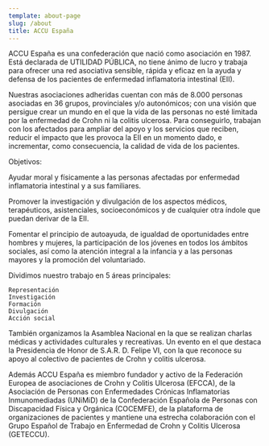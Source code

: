 ```yaml
---
template: about-page
slug: /about
title: ACCU España
---
```

ACCU España es una confederación que nació como asociación en 1987. Está declarada de UTILIDAD PÚBLICA, no tiene ánimo de lucro y trabaja para ofrecer una red asociativa sensible, rápida y eficaz en la ayuda y defensa de los pacientes de enfermedad inflamatoria intestinal (EII). 

Nuestras asociaciones adheridas cuentan con más de 8.000 personas asociadas en 36 grupos, provinciales y/o autonómicos; con una visión que persigue crear un mundo en el que la vida de las personas no esté limitada por la enfermedad de Crohn ni la colitis ulcerosa. Para conseguirlo, trabajan con los afectados para ampliar del apoyo y los servicios que reciben, reducir el impacto que les provoca la EII en un momento dado, e incrementar, como consecuencia, la calidad de vida de los pacientes.

Objetivos:

Ayudar moral y físicamente a las personas afectadas por enfermedad inflamatoria intestinal y a sus familiares.

Promover la investigación y divulgación de los aspectos médicos, terapéuticos, asistenciales, socioeconómicos y de cualquier otra índole que puedan derivar de la EII.

Fomentar el principio de autoayuda, de igualdad de oportunidades entre hombres y mujeres, la participación de los jóvenes en todos los ámbitos sociales, así como la atención integral a la infancia y a las personas mayores y la promoción del voluntariado.

Dividimos nuestro trabajo en 5 áreas principales:

    Representación
    Investigación
    Formación
    Divulgación
    Acción social

También organizamos la Asamblea Nacional en la que se realizan charlas médicas y actividades culturales y recreativas. Un evento en el que destaca la Presidencia de Honor de S.A.R. D. Felipe VI, con la que reconoce su apoyo al colectivo de pacientes de Crohn y colitis ulcerosa.

Además ACCU España es miembro fundador y activo de la Federación Europea de asociaciones de Crohn y Colitis Ulcerosa (EFCCA), de la Asociación de Personas con Enfermedades Crónicas Inflamatorias Inmunomediadas (UNiMiD) de  la Confederación Española de Personas con Discapacidad Física y Orgánica (COCEMFE), de la plataforma de organizaciones de pacientes y mantiene una estrecha colaboración con el Grupo Español de Trabajo en Enfermedad de Crohn y Colitis Ulcerosa (GETECCU).

